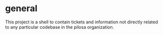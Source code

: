 # general
This project is a shell to contain tickets and information not directly related to any particular codebase in the pilosa organization.
